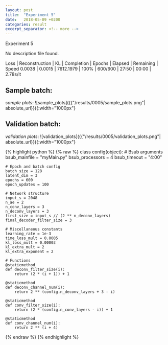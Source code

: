 ```yaml
---
layout: post
title:  "Experiment 5"
date:   2018-05-09 +0200
categories: result
excerpt_separator: <!-- more -->
---
```

<!-- more -->

Experiment 5

No description file found.

Loss | Reconstruction | KL | Completion | Epochs | Elapsed | Remaining | Speed
0.0038 | 0.0015 | 7612.1979 | 100% | 600/600 | 27:50 | 00:00 | 2.78s/it

## **Sample batch**:
_sample plots_:
![sample_plots]({{"/results/0005/sample_plots.png"| absolute_url}}){:width="1000px"}


## **Validation batch**:
_validation plots_:
![validation_plots]({{"/results/0005/validation_plots.png"| absolute_url}}){:width="1000px"}



{% highlight python %}
{% raw %}
class config(object):
	# Bsub arguments
	bsub_mainfile = "myMain.py"
	bsub_processors = 4
	bsub_timeout = "4:00"

	# Epoch and batch config
	batch_size = 128 
	latent_dim = 3
	epochs = 600
	epoch_updates = 100

	# Network structure
	input_s = 2048
	n_ae = 2
	n_conv_layers = 3
	n_deconv_layers = 3
	first_size = input_s // (2 ** n_deconv_layers)
	final_decoder_filter_size = 3

	# Miscellaneous constants
	learning_rate = 1e-3
	time_loss_mult = 0.0005
	kl_loss_mult = 0.00003
	kl_extra_mult = 2
	kl_extra_exponent = 2

	# Functions
	@staticmethod
	def deconv_filter_size(i):
		return (2 * (i + 1)) + 1

	@staticmethod
	def deconv_channel_num(i):
		return 2 ** (config.n_deconv_layers + 3 - i)

	@staticmethod
	def conv_filter_size(i):
		return (2 * (config.n_conv_layers - i)) + 1

	@staticmethod
	def conv_channel_num(i):
		return 2 ** (i + 4)

{% endraw %}
{% endhighlight %}
